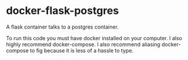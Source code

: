 # docker-flask-postgres
A flask container talks to a postgres container.

To run this code you must have docker installed on your computer. I also highly recommend docker-compose. I also recommend aliasing docker-compose to fig because it is less of a hassle to type.
